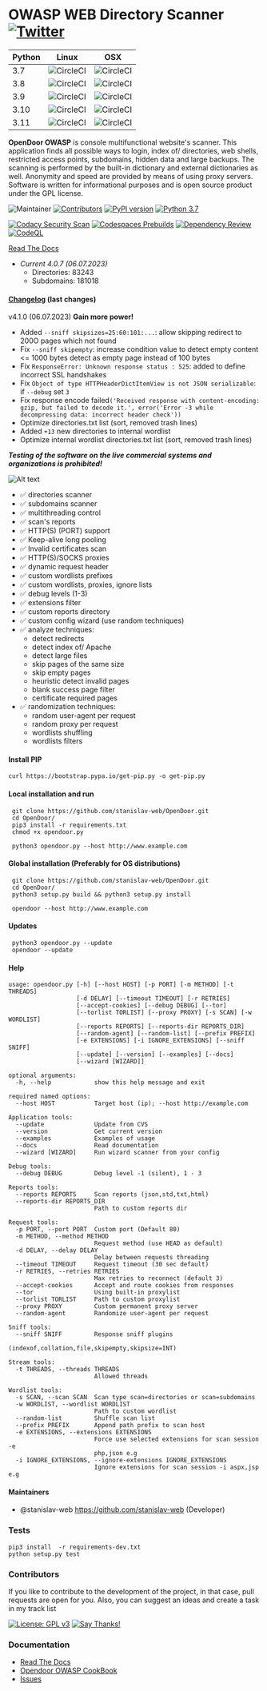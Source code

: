 OWASP WEB Directory Scanner [![Twitter](https://img.shields.io/twitter/url/https/github.com/stanislav-web/OpenDoor.svg?style=social)](https://twitter.com/intent/tweet?text=Wow:&url=https://github.com/stanislav-web/OpenDoor)
===============================================================================================================================================================================================================================

| Python   | Linux                                                                                                                               | OSX                                                                                                                                 |
|----------|-------------------------------------------------------------------------------------------------------------------------------------|-------------------------------------------------------------------------------------------------------------------------------------|
| 3.7   	  | ![CircleCI](https://circleci.com/gh/stanislav-web/OpenDoor.svg?style=shield&circle-token=6858e3bc123caac9e31ab8f18f5e9e22a03fdb0f ) | ![CircleCI](https://circleci.com/gh/stanislav-web/OpenDoor.svg?style=shield&circle-token=6858e3bc123caac9e31ab8f18f5e9e22a03fdb0f ) |
| 3.8   	  | ![CircleCI](https://circleci.com/gh/stanislav-web/OpenDoor.svg?style=shield&circle-token=6858e3bc123caac9e31ab8f18f5e9e22a03fdb0f ) | ![CircleCI](https://circleci.com/gh/stanislav-web/OpenDoor.svg?style=shield&circle-token=6858e3bc123caac9e31ab8f18f5e9e22a03fdb0f ) |
| 3.9   	  | ![CircleCI](https://circleci.com/gh/stanislav-web/OpenDoor.svg?style=shield&circle-token=6858e3bc123caac9e31ab8f18f5e9e22a03fdb0f ) | ![CircleCI](https://circleci.com/gh/stanislav-web/OpenDoor.svg?style=shield&circle-token=6858e3bc123caac9e31ab8f18f5e9e22a03fdb0f ) |
| 3.10   	 | ![CircleCI](https://circleci.com/gh/stanislav-web/OpenDoor.svg?style=shield&circle-token=6858e3bc123caac9e31ab8f18f5e9e22a03fdb0f ) | ![CircleCI](https://circleci.com/gh/stanislav-web/OpenDoor.svg?style=shield&circle-token=6858e3bc123caac9e31ab8f18f5e9e22a03fdb0f ) |
| 3.11   	 | ![CircleCI](https://circleci.com/gh/stanislav-web/OpenDoor.svg?style=shield&circle-token=6858e3bc123caac9e31ab8f18f5e9e22a03fdb0f ) | ![CircleCI](https://circleci.com/gh/stanislav-web/OpenDoor.svg?style=shield&circle-token=6858e3bc123caac9e31ab8f18f5e9e22a03fdb0f ) |

**OpenDoor OWASP** is console multifunctional website's scanner.
This application finds all possible ways to login, index of/ directories, web shells, restricted access points, subdomains, hidden data and large backups.
The scanning is performed by the built-in dictionary and external dictionaries as well. Anonymity and speed are provided by means of using proxy servers.
Software is written for informational purposes and is open source product under the GPL license.

![Maintainer](https://img.shields.io/badge/maintainer-stanislav_web-blue) 
[![Contributors](https://img.shields.io/github/contributors/stanislav-web/Opendoor)](https://github.com/stanislav-web/OpenDoor/graphs/contributors)
[![PyPI version](https://badge.fury.io/py/opendoor.svg)](https://badge.fury.io/py/opendoor)
[![Python 3.7](https://img.shields.io/badge/python-3.7%20%2B-green.svg)](https://www.python.org/)

[![Codacy Security Scan](https://github.com/stanislav-web/OpenDoor/actions/workflows/codacy.yml/badge.svg)](https://github.com/stanislav-web/OpenDoor/actions/workflows/codacy.yml)
[![Codespaces Prebuilds](https://github.com/stanislav-web/OpenDoor/actions/workflows/codespaces/create_codespaces_prebuilds/badge.svg)](https://github.com/stanislav-web/OpenDoor/actions/workflows/codespaces/create_codespaces_prebuilds)
[![Dependency Review](https://github.com/stanislav-web/OpenDoor/actions/workflows/dependency-review.yml/badge.svg)](https://github.com/stanislav-web/OpenDoor/actions/workflows/dependency-review.yml)
[![CodeQL](https://github.com/stanislav-web/OpenDoor/actions/workflows/github-code-scanning/codeql/badge.svg)](https://github.com/stanislav-web/OpenDoor/actions/workflows/github-code-scanning/codeql)

[Read The Docs](https://opendoor.readthedocs.io/)

* *Current 4.0.7 (06.07.2023)*
    - Directories: 83243
    - Subdomains: 181018
  
#### [Changelog](CHANGELOG.md) (last changes)
v4.1.0 (06.07.2023) **Gain more power!**

-   Added `--sniff skipsizes=25:60:101:...`: allow skipping redirect to 200O pages which not found
-   Fix `--sniff skipempty`: increase condition value to detect empty content <= 1000 bytes detect as empty page instead of 100 bytes
-   Fix `ResponseError: Unknown response status : 525`: added to define incorrect SSL handshakes
-   Fix `Object of type HTTPHeaderDictItemView is not JSON serializable`: if `--debug` set `3`
-   Fix response encode failed`('Received response with content-encoding: gzip, but failed to decode it.', error('Error -3 while decompressing data: incorrect header check'))`
-   Optimize directories.txt list (sort, removed trash lines)
-   Added `+13` new directories to internal wordlist
-   Optimize internal wordlist directories.txt list (sort, removed trash lines)

***Testing of the software on the live commercial systems and organizations is prohibited!***

![Alt text](http://dl3.joxi.net/drive/2017/01/30/0001/0378/90490/90/e309742b5c.jpg "OpenDoor OWASP")

- ✅ directories scanner
- ✅ subdomains scanner
- ✅ multithreading control
- ✅ scan's reports
- ✅ HTTP(S) (PORT) support
- ✅ Keep-alive long pooling
- ✅ Invalid certificates scan
- ✅ HTTP(S)/SOCKS proxies
- ✅ dynamic request header
- ✅ custom wordlists prefixes
- ✅ custom wordlists, proxies, ignore lists
- ✅ debug levels (1-3)
- ✅ extensions filter
- ✅ custom reports directory
- ✅ custom config wizard (use random techniques)
- ✅ analyze techniques:
    * detect redirects
    * detect index of/ Apache
    * detect large files
    * skip pages of the same size
    * skip empty pages
    * heuristic detect invalid pages
    * blank success page filter
    * certificate required pages
- ✅ randomization techniques:
    * random user-agent per request
    * random proxy per request
    * wordlists shuffling
    * wordlists filters


#### Install PIP
```
curl https://bootstrap.pypa.io/get-pip.py -o get-pip.py
```

#### Local installation and run
```
 git clone https://github.com/stanislav-web/OpenDoor.git
 cd OpenDoor/
 pip3 install -r requirements.txt
 chmod +x opendoor.py

 python3 opendoor.py --host http://www.example.com
```

#### Global installation (Preferably for OS distributions)
```
 git clone https://github.com/stanislav-web/OpenDoor.git
 cd OpenDoor/
 python3 setup.py build && python3 setup.py install

 opendoor --host http://www.example.com
```


#### Updates
```
 python3 opendoor.py --update
 opendoor --update
```

#### Help
```
usage: opendoor.py [-h] [--host HOST] [-p PORT] [-m METHOD] [-t THREADS]
                   [-d DELAY] [--timeout TIMEOUT] [-r RETRIES]
                   [--accept-cookies] [--debug DEBUG] [--tor]
                   [--torlist TORLIST] [--proxy PROXY] [-s SCAN] [-w WORDLIST]
                   [--reports REPORTS] [--reports-dir REPORTS_DIR]
                   [--random-agent] [--random-list] [--prefix PREFIX]
                   [-e EXTENSIONS] [-i IGNORE_EXTENSIONS] [--sniff SNIFF]
                   [--update] [--version] [--examples] [--docs]
                   [--wizard [WIZARD]]

optional arguments:
  -h, --help            show this help message and exit

required named options:
  --host HOST           Target host (ip); --host http://example.com

Application tools:
  --update              Update from CVS
  --version             Get current version
  --examples            Examples of usage
  --docs                Read documentation
  --wizard [WIZARD]     Run wizard scanner from your config

Debug tools:
  --debug DEBUG         Debug level -1 (silent), 1 - 3

Reports tools:
  --reports REPORTS     Scan reports (json,std,txt,html)
  --reports-dir REPORTS_DIR
                        Path to custom reports dir

Request tools:
  -p PORT, --port PORT  Custom port (Default 80)
  -m METHOD, --method METHOD
                        Request method (use HEAD as default)
  -d DELAY, --delay DELAY
                        Delay between requests threading
  --timeout TIMEOUT     Request timeout (30 sec default)
  -r RETRIES, --retries RETRIES
                        Max retries to reconnect (default 3)
  --accept-cookies      Accept and route cookies from responses
  --tor                 Using built-in proxylist
  --torlist TORLIST     Path to custom proxylist
  --proxy PROXY         Custom permanent proxy server
  --random-agent        Randomize user-agent per request

Sniff tools:
  --sniff SNIFF         Response sniff plugins
                        (indexof,collation,file,skipempty,skipsize=INT)
  
Stream tools:
  -t THREADS, --threads THREADS
                        Allowed threads

Wordlist tools:
  -s SCAN, --scan SCAN  Scan type scan=directories or scan=subdomains
  -w WORDLIST, --wordlist WORDLIST
                        Path to custom wordlist
  --random-list         Shuffle scan list
  --prefix PREFIX       Append path prefix to scan host
  -e EXTENSIONS, --extensions EXTENSIONS
                        Force use selected extensions for scan session -e
                        php,json e.g
  -i IGNORE_EXTENSIONS, --ignore-extensions IGNORE_EXTENSIONS
                        Ignore extensions for scan session -i aspx,jsp e.g
```

#### Maintainers
- @stanislav-web <https://github.com/stanislav-web> (Developer)

### Tests
```
pip3 install  -r requirements-dev.txt
python setup.py test
```

### Contributors
If you like to contribute to the development of the project, in that case, pull requests are open for you.
Also, you can suggest an ideas and create a task in my track list

[![License: GPL v3](https://img.shields.io/badge/License-GPL%20v3-blue.svg)](http://www.gnu.org/licenses/gpl-3.0) [![Say Thanks!](https://img.shields.io/badge/Say%20Thanks-!-1EAEDB.svg)](https://saythanks.io/to/stanislav-web)  

### Documentation
- [Read The Docs](https://opendoor.readthedocs.io/)
- [Opendoor OWASP CookBook](https://github.com/stanislav-web/OpenDoor/wiki)
- [Issues](https://github.com/stanislav-web/OpenDoor/issues)

